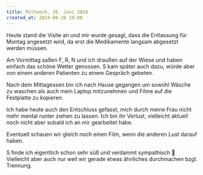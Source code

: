 ```yaml
---
title: Mittwoch, 26. Juni 2024
created_at: 2024-06-26 19:08
---
```


Heute stand die Visite an und mir wurde gesagt, dass die Entlassung für Montag angesetzt wird, da erst die Medikamente langsam abgesetzt werden müssen.

Am Vormittag saßen F, R, N und ich draußen auf der Wiese und haben einfach das schöne Wetter genossen. S kam später auch dazu, würde aber von einem anderen Patienten zu einem Gespräch gebeten.

Nach dem Mittagessen bin ich nach Hause gegangen um sowohl Wäsche zu waschen als auch mein Laptop mitzunehmen und Filme auf die Festplatte zu kopieren.

Ich habe heute auch den Entschluss gefasst, mich durch meine Frau nicht mehr mental runter ziehen zu lassen. Ich bin ihr Verlust, vielleicht aktuell noch nicht aber sobald ich an mir gearbeitet habe.

Eventuell schauen wir gleich noch einen Film, wenn die anderen Lust darauf haben.

S finde ich eigentlich schon sehr süß und verdammt sympathisch 🙈 Vielleicht aber auch nur weil wir gerade etwas ähnliches durchmachen bzgl. Trennung.
